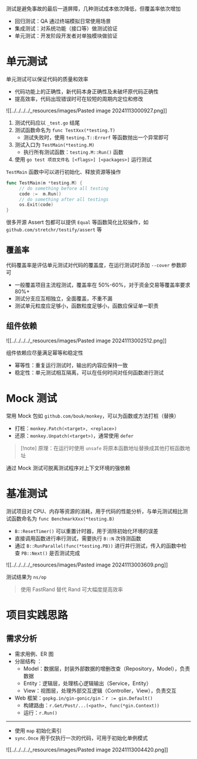 测试是避免事故的最后一道屏障，几种测试成本依次降低，但覆盖率依次增加
- 回归测试：QA 通过终端模拟日常使用场景
- 集成测试：对系统功能（接口等）做测试验证
- 单元测试：开发阶段开发者对单独模块做验证
# 单元测试

单元测试可以保证代码的质量和效率
- 代码功能上的正确性，新代码本身正确性及未破坏原代码正确性
- 提高效率，代码出现错误时可在较短的周期内定位和修改

![[../../../../_resources/images/Pasted image 20241113000927.png]]

1. 测试代码应以 `_test.go` 结尾
2. 测试函数命名为 `func TestXxx(*testing.T)`
	- 测试失败时，使用 `testing.T::Errorf` 等函数抛出一个异常即可
3. 测试入口为  `TestMain(*testing.M)`
	- 执行所有测试函数：`testing.M::Run()` 函数
4. 使用 `go test 项目文件名 [<flags>] [<packages>]` 运行测试

`TestMain` 函数中可以进行初始化、释放资源等操作

```go
func TestMain(m *testing.M) {
     // do something before all testing
     code :=  m.Run()
     // do something after all testings
     os.Exit(code)
}
```

很多开源 Assert 包都可以提供 `Equal` 等函数简化比较操作，如 `github.com/stretchr/testify/assert` 等
## 覆盖率

代码覆盖率是评估单元测试对代码的覆盖度，在运行测试时添加 `--cover` 参数即可
- 一般覆盖项目主流程测试，覆盖率在 50%-60%，对于资金交易等覆盖率要求 80%+
- 测试分支应互相独立，全面覆盖，不重不漏
- 测试单元粒度应足够小，函数粒度足够小，函数应保证单一职责
## 组件依赖

![[../../../../_resources/images/Pasted image 20241113002512.png]]

组件依赖应尽量满足幂等和稳定性
- 幂等性：重复运行测试时，输出的内容应保持一致
- 稳定性：单元测试相互隔离，可以在任何时间对任何函数进行测试
# Mock 测试

常用 Mock 包如 `github.com/bouk/monkey`，可以为函数或方法打桩（替换）
- 打桩：`monkey.Patch(<target>, <replace>)`
- 还原：`monkey.Unpatch(<target>)`，通常使用 `defer`

> [!note] 原理：在运行时使用 `unsafe` 将原本函数地址替换成其他打桩函数地址

通过 Mock 测试可脱离测试程序对上下文环境的强依赖
# 基准测试

测试项目对 CPU、内存等资源的消耗，用于代码的性能分析，与单元测试相比测试函数命名为 `func BenchmarkXxx(*testing.B)`
- `B::ResetTimer()` 可以重置计时器，用于消除初始化环境的误差
- 直接调用函数进行串行测试，需要执行 `B::N` 次待测函数
- 通过 `B::RunParallel(func(*testing.PB))` 进行并行测试，传入的函数中检查 `PB::Next()` 是否测试完成

![[../../../../_resources/images/Pasted image 20241113003609.png]]

测试结果为 `ns/op`

>  使用 FastRand 替代 Rand 可大幅度提高效率

# 项目实践思路 

## 需求分析

- 需求用例、ER 图
- 分层结构 ：
	- Model：数据层，封装外部数据的增删改查（Repository，Model），负责数据
	- Entity：逻辑层，处理核心逻辑输出（Service，Entity）
	- View：视图层，处理外部交互逻辑（Controller，View），负责交互
- Web 框架：`gopkg.in/gin-gonic/gin`：`r := gin.Default()`
	- 构建路由：`r.Get/Post/...(<path>, func(*gin.Context))`
	- 运行：`r.Run()`

---

- 使用 `map` 初始化索引
- `sync.Once` 用于仅执行一次的代码，可用于初始化单例模式

![[../../../../_resources/images/Pasted image 20241113004420.png]]

